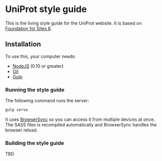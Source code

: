 # UniProt style guide

This is the living style guide for the UniProt website. It is based on [Foundation for Sites 6](http://foundation.zurb.com/sites).

## Installation

To use this, your computer needs:

- [NodeJS](https://nodejs.org/en/) (0.10 or greater)
- [Git](https://git-scm.com/)
- [Gulp](https://github.com/gulpjs/gulp/blob/master/docs/getting-started.md)

### Running the style guide

The following command runs the server:

```bash
gulp serve
```

It uses [BrowserSync](https://www.browsersync.io/) so you can access it from multiple devices at once. The SASS files is recompiled automatically and BrowserSync handles the browser reload.


### Building the style guide
TBD
